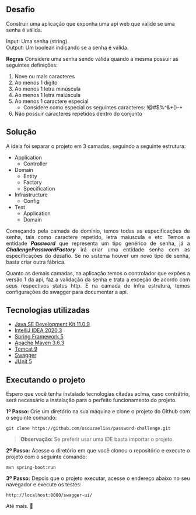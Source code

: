 ## Desafio

Construir uma aplicação que exponha uma api web que valide se uma senha é válida.

Input: Uma senha (string).<br>
Output: Um boolean indicando se a senha é válida.

**Regras**
Considere uma senha sendo válida quando a mesma possuir as seguintes definições:

1. Nove ou mais caracteres
2. Ao menos 1 dígito
3. Ao menos 1 letra minúscula
4. Ao menos 1 letra maiúscula
5. Ao menos 1 caractere especial
   - Considere como especial os seguintes caracteres: !@#$%^&*()-+
7. Não possuir caracteres repetidos dentro do conjunto


## Solução

A ideia foi separar o projeto em 3 camadas, seguindo a seguinte estrutura: 

+ Application
  + Controller
+ Domain
  + Entity
  + Factory
  + Specification
+ Infrastructure
  + Config
+ Test
  + Application
  + Domain
  
<p align="justify">
  Começando pela camada de domínio, temos todas as especificações de senha, tais como
  caractere repetido, letra maiuscula e etc. Temos a entidade <strong><i>Password</i></strong> 
  que representa um tipo genérico de senha, já a <i><strong>ChallengePasswordFactory</strong></i>
  irá criar uma entidade senha com as especificações do desafio. Se no sistema houver 
  um novo tipo de senha, basta criar outra fábrica.
</p>


<p align="justify">
  Quanto as demais camadas, na aplicação temos o controlador que expões a versão 1 da api,
  faz a validação da senha e trata a exceção de acordo com seus respectivos status http.
  E na camada de infra estrutura, temos configurações do swagger para documentar a api.
</p>

## Tecnologias utilizadas

- [Java SE Development Kit 11.0.9](https://www.oracle.com/br/java/technologies/javase-jdk11-downloads.html)
- [IntelliJ IDEA 2020.3](https://www.jetbrains.com/pt-br/idea/)
- [Spring Framework 5](https://spring.io/)
- [Apache Maven 3.6.3](https://maven.apache.org/download.cgi)
- [Tomcat 9](https://tomcat.apache.org/download-90.cgi)
- [Swagger](https://swagger.io/)
- [JUnit 5](https://junit.org/junit5/)

## Executando o projeto

<p align="justify">
Espero que você tenha instalado tecnologias citadas acima, caso contrátrio, será necessário a instalação para o 
perfeito funcionamento do projeto.
</p>

<p align="justify">
<strong>1º Passo:</strong> Crie um diretório na sua máquina e clone o projeto do Github com o seguinte comando:

```shell
git clone https://github.com/osouzaelias/password-challenge.git
```
</p>

> **Observação:** Se preferir usar uma IDE basta importar o projeto.

<p align="justify">
<strong>2º Passo:</strong> Acesse o diretório em que você clonou o repositório e execute o projeto com o 
seguinte comando:

```shell
mvn spring-boot:run
```
</p>

<p align="justify">
<strong>3º Passo:</strong> Depois que o projeto executar, acesse o endereço abaixo no seu navegador e 
execute os testes:

```shell
http://localhost:8080/swagger-ui/
```
</p>

Até mais. :vulcan_salute: